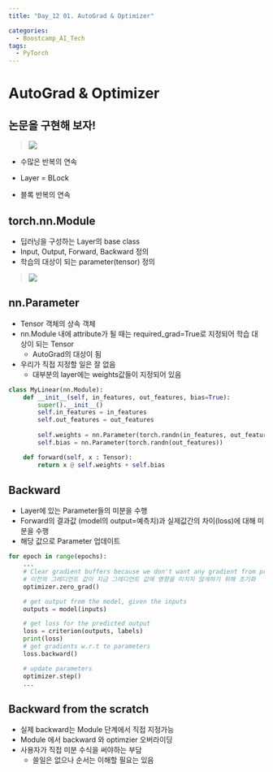 ```yaml
---
title: "Day_12 01. AutoGrad & Optimizer"

categories:
  - Boostcamp_AI_Tech
tags:
  - PyTorch
---
```


# AutoGrad & Optimizer

## 논문을 구현해 보자!

> ![]({{site.url}}/assets/images/2021-08-18-09-34-34.png)

- 수많은 반복의 연속

- Layer = BLock

- 블록 반복의 연속

## torch.nn.Module

- 딥러닝을 구성하는 Layer의 base class
- Input, Output, Forward, Backward 정의
- 학습의 대상이 되는 parameter(tensor) 정의


> ![]({{site.url}}/assets/images/2021-08-18-09-38-42.png)

## nn.Parameter

- Tensor 객체의 상속 객체
- nn.Module 내에 attribute가 될 때는 required_grad=True로 지정되어 학습 대상이 되는 Tensor
  - AutoGrad의 대상이 됨
- 우리가 직접 지정할 일은 잘 없음
  - 대부분의 layer에는 weights값들이 지정되어 있음

```python
class MyLinear(nn.Module):
    def __init__(self, in_features, out_features, bias=True):
        super().__init__()
        self.in_features = in_features
        self.out_features = out_features
        
        self.weights = nn.Parameter(torch.randn(in_features, out_features))
        self.bias = nn.Parameter(torch.randn(out_features))

    def forward(self, x : Tensor):
        return x @ self.weights + self.bias
```

## Backward

- Layer에 있는 Parameter들의 미분을 수행
- Forward의 결과값 (model의 output=예측치)과 실제값간의 차이(loss)에 대해 미분을 수행
- 해당 값으로 Parameter 업데이트

```python
for epoch in range(epochs):
    ...
    # Clear gradient buffers because we don't want any gradient from previous epoch to carry forwrad
    # 이전의 그레디언트 값이 지금 그레디언트 값에 영향을 미치지 않게하기 위해 초기화
    optimizer.zero_grad()

    # get output from the model, given the inputs
    outputs = model(inputs)

    # get loss for the predicted output
    loss = criterion(outputs, labels)
    print(loss)
    # get gradients w.r.t to parameters
    loss.backward()

    # update parameters
    optimizer.step()
    ...
```

## Backward from the scratch

- 실제 backward는 Module 단계에서 직접 지정가능
- Module 에서 backward 와 optimzier 오버라이딩
- 사용자가 직접 미분 수식을 써야하는 부담
  - 쓸일은 없으나 순서는 이해할 필요는 있음




